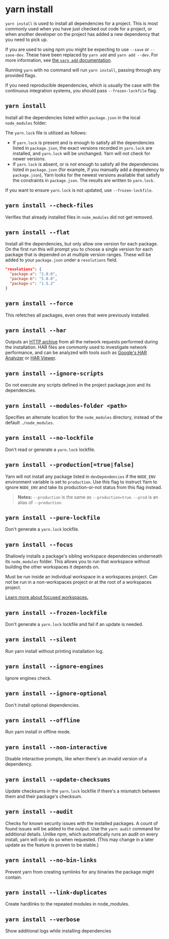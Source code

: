 # yarn install

`yarn install` is used to install all dependencies for a project. This is most
commonly used when you have just checked out code for a project, or when
another developer on the project has added a new dependency that you need to
pick up.

If you are used to using npm you might be expecting to use `--save` or
`--save-dev`. These have been replaced by `yarn add` and `yarn add --dev`. For
more information, see
[the `yarn add` documentation]({{url_base}}/docs/cli/add).

Running `yarn` with no command will run `yarn install`, passing through any provided flags.

If you need reproducible dependencies, which is usually the case with the continuous integration systems, you should pass `--frozen-lockfile` flag.

## `yarn install`

Install all the dependencies listed within `package.json` in the local
`node_modules` folder.

The `yarn.lock` file is utilized as follows:

- If `yarn.lock` is present and is enough to satisfy all the dependencies listed in `package.json`, the exact versions recorded in `yarn.lock` are installed, and `yarn.lock` will be unchanged. Yarn will not check for newer versions.
- If `yarn.lock` is absent, or is _not_ enough to satisfy all the dependencies listed in `package.json` (for example, if you manually add a dependency to `package.json`), Yarn looks for the newest versions available that satisfy the constraints in `package.json`. The results are written to `yarn.lock`.

If you want to ensure `yarn.lock` is not updated, use `--frozen-lockfile`.

## `yarn install --check-files`

Verifies that already installed files in `node_modules` did not get removed.

## `yarn install --flat`

Install all the dependencies, but only allow one version for each package. On the first run this will prompt you to
choose a single version for each package that is depended on at multiple
version ranges. These will be added to your `package.json` under a
`resolutions` field.

```json
"resolutions": {
  "package-a": "2.0.0",
  "package-b": "5.0.0",
  "package-c": "1.5.2"
}
```

## `yarn install --force`

This refetches all packages, even ones that were previously installed.

## `yarn install --har`

Outputs an [HTTP archive](https://en.wikipedia.org/wiki/.har) from all the
network requests performed during the installation. HAR files are commonly used
to investigate network performance, and can be analyzed with tools such as
[Google's HAR Analyzer](https://toolbox.googleapps.com/apps/har_analyzer/) or
[HAR Viewer](http://www.softwareishard.com/blog/har-viewer/).

## `yarn install --ignore-scripts`

Do not execute any scripts defined in the project package.json and its dependencies.

## `yarn install --modules-folder <path>`

Specifies an alternate location for the `node_modules` directory, instead of the default `./node_modules`.

## `yarn install --no-lockfile`

Don't read or generate a `yarn.lock` lockfile.

## `yarn install --production[=true|false]`

Yarn will not install any package listed in `devDependencies` if the `NODE_ENV` environment variable is set to `production`. Use this flag to instruct Yarn to ignore `NODE_ENV` and take its production-or-not status from this flag instead.

> **Notes:** `--production` is the same as `--production=true`. `--prod` is an alias of `--production`.

## `yarn install --pure-lockfile`

Don't generate a `yarn.lock` lockfile.

## `yarn install --focus`

Shallowly installs a package's sibling workspace dependencies underneath its `node_modules` folder. This allows you to run that workspace without building the other workspaces it depends on.

Must be run inside an individual workspace in a workspaces project. Can not be run in a non-workspaces project or at the root of a workspaces project.

[Learn more about focused workspaces.](https://yarnpkg.com/blog/2018/05/18/focused-workspaces/)

## `yarn install --frozen-lockfile`

Don't generate a `yarn.lock` lockfile and fail if an update is needed.

## `yarn install --silent`

Run yarn install without printing installation log.

## `yarn install --ignore-engines`

Ignore engines check.

## `yarn install --ignore-optional`

Don't install optional dependencies.

## `yarn install --offline`

Run yarn install in offline mode.

## `yarn install --non-interactive`

Disable interactive prompts, like when there's an invalid version of a dependency.

## `yarn install --update-checksums`

Update checksums in the `yarn.lock` lockfile if there's a mismatch between them and their package's checksum.

## `yarn install --audit`

Checks for known security issues with the installed packages. A count of found issues will be added to the output. Use the `yarn audit` command for additional details. Unlike npm, which automatically runs an audit on every install, yarn will only do so when requested. (This may change in a later update as the feature is proven to be stable.)

## `yarn install --no-bin-links`

Prevent yarn from creating symlinks for any binaries the package might contain.

## `yarn install --link-duplicates`

Create hardlinks to the repeated modules in node_modules.

## `yarn install --verbose`

Show additional logs while installing dependencies
